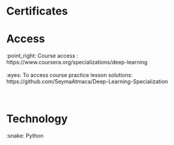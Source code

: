 # Certificates

<h1> Access </h1>
:point_right: Course access : https://www.coursera.org/specializations/deep-learning  <br><br>
:eyes: To access course practice lesson solutions: https://github.com/SeymaAtmaca/Deep-Learning-Specialization <br>
<br> <br> 

<h1>Technology </h1> 
:snake: Python 

<br>
